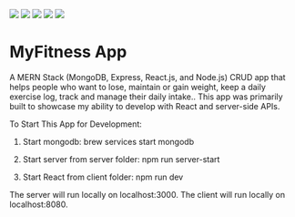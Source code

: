 <p align='left'>
<img src="https://img.shields.io/badge/Javascript-F7DF1E?style=for-the-badge&logo=javascript&logoColor=61DAFB" />
<img src="https://img.shields.io/badge/React-20232A?style=for-the-badge&logo=react&logoColor=61DAFB" />
<img src="https://img.shields.io/badge/MongoDB-4EA94B?style=for-the-badge&logo=mongodb&logoColor=white" />
<img src="https://img.shields.io/badge/Express.js-000000?style=for-the-badge&logo=express&logoColor=white" />
<img src="https://img.shields.io/badge/Node.js-339933?style=for-the-badge&logo=nodedotjs&logoColor=white" />
</p>

# MyFitness App
A MERN Stack (MongoDB, Express, React.js, and Node.js) CRUD app that helps people who want to lose, maintain or gain weight, keep a daily exercise log, track and manage their daily intake.. This app was primarily built to showcase my ability to develop with React and server-side APIs.


To Start This App for Development:

1) Start mongodb:
brew services start mongodb

2) Start server from server folder:
npm run server-start

3) Start React from client folder:
npm run dev

The server will run locally on localhost:3000.
The client will run locally on localhost:8080.
